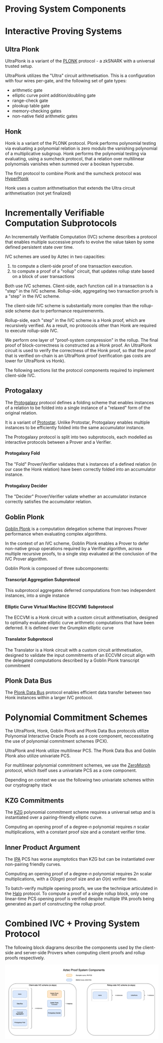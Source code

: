 # Proving System Components

# Interactive Proving Systems

## Ultra Plonk

UltraPlonk is a variant of the [PLONK](https://eprint.iacr.org/2019/953) protocol - a zkSNARK with a universal trusted setup.

UltraPlonk utilizes the "Ultra" circuit arithmetisation. This is a configuration with four wires per-gate, and the following set of gate types:

- arithmetic gate
- elliptic curve point addition/doubling gate
- range-check gate
- plookup table gate
- memory-checking gates
- non-native field arithmetic gates

## Honk

Honk is a variant of the PLONK protocol. Plonk performs polynomial testing via evaluating a polynomial relation is zero modulo the vanishing polynomial of a multiplicative subgroup. Honk performs the polynomial testing via evaluating, using a sumcheck protocol, that a relation over multilinear polynomials vanishes when summed over a boolean hypercube.

The first protocol to combine Plonk and the sumcheck protocol was [HyperPlonk](https://eprint.iacr.org/2022/1355)

Honk uses a custom arithmetisation that extends the Ultra circuit arithmetisation (not yet finalized)

# Incrementally Verifiable Computation Subprotocols

An Incrementally Verifiable Computation (IVC) scheme describes a protocol that enables multiple successive proofs to evolve the value taken by some defined persistent state over time.

IVC schemes are used by Aztec in two capacities:

1. to compute a client-side proof of one transaction execution.
2. to compute a proof of a "rollup" circuit, that updates rollup state based on a block of user transactions

Both use IVC schemes. Client-side, each function call in a transaction is a "step" in the IVC scheme. Rollup-side, aggregating two transaction proofs is a "step" in the IVC scheme.

The client-side IVC scheme is substantially more complex than the rollup-side scheme due to performance requiremenmts.

Rollup-side, each "step" in the IVC scheme is a Honk proof, which are recursively verified. As a result, no protoocols other than Honk are required to execute rollup-side IVC.

We perform one layer of "proof-system compression" in the rollup. The final proof of block-correctness is constructed as a Honk proof. An UltraPlonk circuit is used to verify the correctness of the Honk proof, so that the proof that is verified on-chain is an UltraPlonk proof (verification gas costs are lower for UltraPlonk vs Honk).

The following sections list the protocol components required to implement client-side IVC.

## Protogalaxy

The [Protogalaxy](https://eprint.iacr.org/2023/1106) protocol defines a folding scheme that enables instances of a relation to be folded into a single instance of a "relaxed" form of the original relation.

It is a variant of [Protostar](https://eprint.iacr.org/2023/620). Unlike Protostar, Protogalaxy enables multiple instances to be efficiently folded into the same accumulator instance.

The Protogalaxy protocol is split into two subprotocols, each modelled as interactive protocols between a Prover and a Verifier.

#### Protogalaxy Fold

The "Fold" Prover/Verifier validates that `k` instances of a defined relation (in our case the Honk relation) have been correctly folded into an accumulator instance.

#### Protogalaxy Decider

The "Decider" Prover/Verifier valiate whether an accumulator instance correctly satisfies the accumulator relation.

## Goblin Plonk

[Goblin Plonk](https://hackmd.io/@aztec-network/BkGNaHUJn/%2FGfNR5SE5ShyXXmLxNCsg3g) is a computation delegation scheme that improves Prover performance when evaluating complex algorithms.

In the context of an IVC scheme, Goblin Plonk enables a Prover to defer non-native group operations required by a Verifier algorithm, across multiple recursive proofs, to a single step evaluated at the conclusion of the IVC Prover algorithm.

Goblin Plonk is composed of three subcomponents:

#### Transcript Aggregation Subprotocol

This subprotocol aggregates deferred computations from two independent instances, into a single instance

#### Elliptic Curve Virtual Machine (ECCVM) Subprotocol

The ECCVM is a Honk circuit with a custom circuit arithmetisation, designed to optimally evaluate elliptic curve arithmetic computations that have been deferred. It is defined over the Grumpkin elliptic curve

#### Translator Subprotocol

The Translator is a Honk circuit with a custom circuit arithmetisation, designed to validate the input commitments of an ECCVM circuit align with the delegated computations described by a Goblin Plonk transcript commitment

## Plonk Data Bus

The [Plonk Data Bus](https://aztecprotocol.slack.com/files/U8Q1VAX6Y/F05G2B971FY/plonk_bus.pdf) protocol enables efficient data transfer between two Honk instances within a larger IVC protocol.

# Polynomial Commitment Schemes

The UltraPlonk, Honk, Goblin Plonk and Plonk Data Bus protocols utilize Polynomial Interactive Oracle Proofs as a core component, neccessitating the use of polynomial commitment schemes (PCX).

UltraPlonk and Honk utilize multilinear PCS. The Plonk Data Bus and Goblin Plonk also utilize univariate PCS.

For multilinear polynomial commitment schemes, we use the [ZeroMorph](https://eprint.iacr.org/2023/917) protocol, which itself uses a univariate PCS as a core component.

Depending on context we use the following two univariate schemes within our cryptography stack

## KZG Commitments

The [KZG](https://www.iacr.org/archive/asiacrypt2010/6477178/6477178.pdf) polynomial commitment scheme requires a universal setup and is instantiated over a pairing-friendly elliptic curve.

Computing an opening proof of a degree-$n$ polynomial requires $n$ scalar multiplications, with a constant proof size and a constant verifier time.

## Inner Product Argument

The [IPA](https://eprint.iacr.org/2019/1177.pdf) PCS has worse asymptotics than KZG but can be instantiated over non-pairing friendly curves.

Computing an opening proof of a degree-$n$ polynomial requires $2n$ scalar multiplications, with a $O(logn)$ proof size and an $O(n)$ verifier time.

To batch-verify multiple opening proofs, we use the technique articulated in the [Halo](https://eprint.iacr.org/2019/1021) protocol. To compute a proof of a single rollup block, only one linear-time PCS opening proof is verified despite multiple IPA proofs being generated as part of constructing the rollup proof.

# Combined IVC + Proving System Protocol

The following block diagrams describe the components used by the client-side and server-side Provers when computing client proofs and rollup proofs respectively.

![proof-system-components](../cryptography/images/proof-system-components.png)
